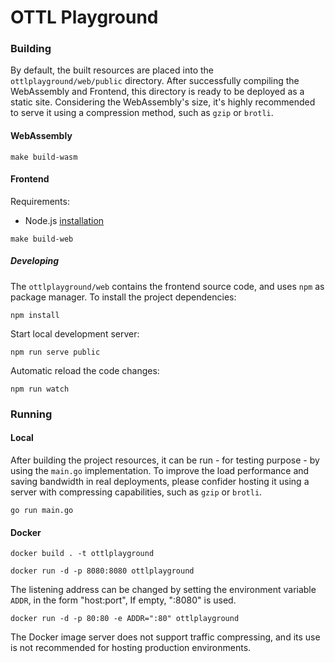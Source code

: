 # OTTL Playground

### Building

By default, the built resources are placed into the `ottlplayground/web/public` directory.
After successfully compiling the WebAssembly and Frontend, this directory is ready to be deployed as a static site.
Considering the WebAssembly's size, it's highly recommended to serve it using a compression method, such as 
`gzip` or `brotli`.

#### WebAssembly

```shell
make build-wasm
```

#### Frontend

Requirements:
- Node.js [installation](https://nodejs.org/en/download/package-manager)

```shell
make build-web
```

##### Developing 

The `ottlplayground/web` contains the frontend source code, and uses `npm` as package manager.
To install the project dependencies:

```shell
npm install
```

Start local development server:

```shell
npm run serve public
```

Automatic reload the code changes:

```shell
npm run watch
```

### Running

#### Local

After building the project resources, it can be run - for testing purpose - by using the `main.go` implementation. 
To improve the load performance and saving bandwidth in real deployments, please confider hosting it using
a server with compressing capabilities, such as `gzip` or `brotli`.

```
go run main.go
```

#### Docker

```shell
docker build . -t ottlplayground
```

```shell
docker run -d -p 8080:8080 ottlplayground
```

The listening address can be changed by setting the environment variable `ADDR`,
in the form "host:port", If empty, ":8080" is used.

```shell
docker run -d -p 80:80 -e ADDR=":80" ottlplayground
```

The Docker image server does not support traffic compressing, and its use is not recommended
for hosting production environments.